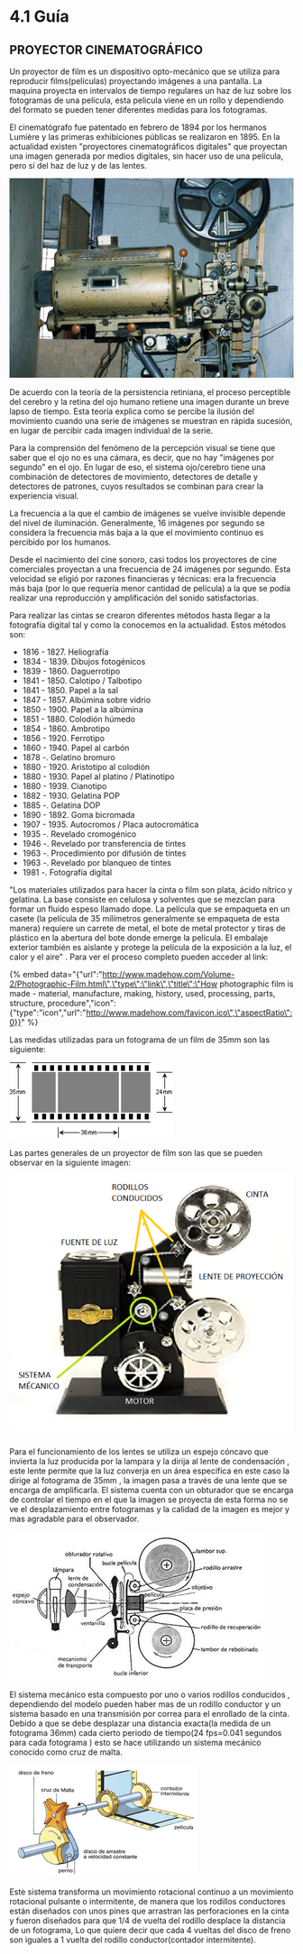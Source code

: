 # 4.1 Guía

## PROYECTOR CINEMATOGRÁFICO

Un proyector de film es un dispositivo opto-mecánico que se utiliza para reproducir films\(películas\) proyectando imágenes a una pantalla. La maquina proyecta en intervalos de tiempo regulares un haz de luz sobre los fotogramas de una película, esta pelicula viene en un rollo y dependiendo del formato se pueden tener diferentes medidas para los fotogramas. 

El cinematógrafo fue patentado en febrero de 1894 por los hermanos Lumière y las primeras exhibiciones públicas se realizaron en 1895. En la actualidad existen "proyectores cinematográficos digitales" que proyectan una imagen generada por medios digitales, sin hacer uso de una película, pero sí del haz de luz y de las lentes.

![Proyector de 35mm](../.gitbook/assets/image%20%2872%29.png)

De acuerdo con la teoría de la persistencia retiniana, el proceso perceptible del cerebro y la retina del ojo humano retiene una imagen durante un breve lapso de tiempo. Esta teoría explica como se percibe la ilusión del movimiento cuando una serie de imágenes se muestran en rápida sucesión, en lugar de percibir cada imagen individual de la serie.

Para la comprensión del fenómeno de la percepción visual se tiene que saber que el ojo no es una cámara, es decir, que no hay "imágenes por segundo" en el ojo. En lugar de eso, el sistema ojo/cerebro tiene una combinación de detectores de movimiento, detectores de detalle y detectores de patrones, cuyos resultados se combinan para crear la experiencia visual.

La frecuencia a la que el cambio de imágenes se vuelve invisible depende del nivel de iluminación. Generalmente, 16 imágenes por segundo  se considera la frecuencia más baja a la que el movimiento continuo es percibido por los humanos. 

Desde el nacimiento del cine sonoro, casi todos los proyectores de cine comerciales proyectan a una frecuencia de 24 imágenes por segundo. Esta velocidad se eligió por razones financieras y técnicas: era la frecuencia más baja \(por lo que requería menor cantidad de película\) a la que se podía realizar una reproducción y amplificación del sonido satisfactorias.

Para realizar las cintas se crearon diferentes métodos  hasta llegar a la fotografía digital tal y como la conocemos en la actualidad. Estos métodos son:

* 1816 - 1827. Heliografía 
* 1834 - 1839. Dibujos fotogénicos
* 1839 - 1860. Daguerrotipo
* 1841 - 1850. Calotipo / Talbotipo
* 1841 - 1850. Papel a la sal
* 1847 - 1857. Albúmina sobre vidrio
* 1850 - 1900. Papel a la albúmina
* 1851 - 1880. Colodión húmedo
* 1854 - 1860. Ambrotipo
* 1856 - 1920. Ferrotipo 
* 1860 - 1940. Papel al carbón
* 1878 -. Gelatino bromuro
* 1880 - 1920. Aristotipo al colodión
* 1880 - 1930. Papel al platino / Platinotipo
* 1880 - 1939. Cianotipo
* 1882 - 1930. Gelatina POP
* 1885 -. Gelatina DOP 
* 1890 - 1892. Goma bicromada 
* 1907 - 1935. Autocromos / Placa autocromática
* 1935 -. Revelado cromogénico
* 1946 -. Revelado por transferencia de tintes
* 1963 -. Procedimiento por difusión de tintes
* 1963 -. Revelado por blanqueo de tintes 
* 1981 -. Fotografía digital

"Los materiales utilizados para hacer la cinta o film son plata, ácido nítrico y gelatina. La base consiste en celulosa y solventes que se mezclan para formar un fluido espeso llamado dope. La película que se empaqueta en un casete \(la película de 35 milímetros generalmente se empaqueta de esta manera\) requiere un carrete de metal, el bote de metal protector y tiras de plástico en la abertura del bote donde emerge la película. El embalaje exterior también es aislante y protege la película de la exposición a la luz, el calor y el aire" . Para ver el proceso completo pueden acceder al link:

{% embed data="{\"url\":\"http://www.madehow.com/Volume-2/Photographic-Film.html\",\"type\":\"link\",\"title\":\"How photographic film is made - material, manufacture, making, history, used, processing, parts, structure, procedure\",\"icon\":{\"type\":\"icon\",\"url\":\"http://www.madehow.com/favicon.ico\",\"aspectRatio\":0}}" %}



Las medidas utilizadas para un fotograma de un film de 35mm son las siguiente: 

![Medidas de un fotograma para film 35mm](../.gitbook/assets/image.png)

Las partes generales de un proyector de film son las que se pueden observar en la siguiente imagen:

![Proyector de film b&#xE1;sico ](../.gitbook/assets/sin-titulo.png)

Para el funcionamiento de los lentes se utiliza un espejo cóncavo que invierta la luz producida por la lampara y la dirija al lente de condensación , este lente permite que la luz converja en un área especifica en este caso la dirige al fotograma de 35mm , la imagen pasa a través de una lente que se encarga de amplificarla. El sistema cuenta con un obturador que se encarga de controlar el tiempo en el que la imagen se proyecta de esta forma no se ve el desplazamiento entre fotogramas y la calidad de la imagen es mejor y mas agradable para el observador.

![Sistema de lentes para la proyecci&#xF3;n de pel&#xED;culas de 35mm](../.gitbook/assets/image%20%2814%29.png)

El sistema mecánico esta compuesto por uno o varios rodillos conducidos , dependiendo del modelo pueden haber mas de un rodillo conductor y un sistema basado en una transmisión por correa para el enrollado de la cinta. Debido a que se debe desplazar una distancia exacta\(la medida de un fotograma 36mm\) cada cierto periodo de tiempo\(24 fps=0.041 segundos para cada fotograma \) esto se hace utilizando un sistema mecánico conocido como cruz de malta.

![Mecanismo cruz de malta](../.gitbook/assets/image%20%2869%29.png)

Este sistema transforma un movimiento rotacional continuo a un movimiento rotacional pulsante o intermitente, de manera que los rodillos conductores están diseñados con unos pines que arrastran las perforaciones en la cinta y fueron diseñados para que 1/4 de vuelta del rodillo desplace la distancia de un fotograma, Lo que quiere decir que cada 4 vueltas del disco de freno son iguales a 1 vuelta del rodillo conductor\(contador intermitente\). 

